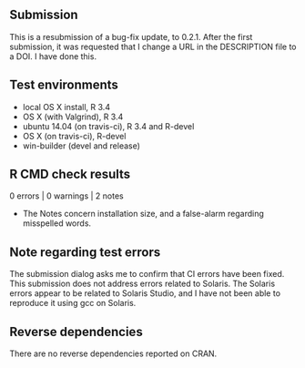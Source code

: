 ## Submission 
 
This is a resubmission of a bug-fix update, to 0.2.1.
After the first submission, it was requested that I change a URL in the DESCRIPTION file to a DOI.  I have done this.
 
## Test environments 
* local OS X install, R 3.4
* OS X (with Valgrind), R 3.4
* ubuntu 14.04 (on travis-ci), R 3.4 and R-devel 
* OS X (on travis-ci), R-devel 
* win-builder (devel and release) 
 
## R CMD check results 
 
0 errors | 0 warnings | 2 notes 
 
* The Notes concern installation size, and a false-alarm regarding misspelled words.
 
## Note regarding test errors 
 
The submission dialog asks me to confirm that CI errors have been fixed. This submission does not address errors related to Solaris.  The Solaris errors appear to be related to Solaris Studio, and I have not been able to reproduce it using gcc on Solaris.  
 
## Reverse dependencies 
 
There are no reverse dependencies reported on CRAN. 